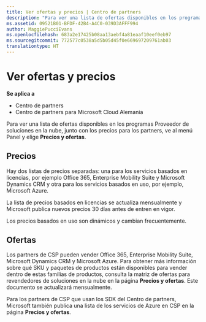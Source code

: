 ```yaml
---
title: Ver ofertas y precios | Centro de partners
description: "Para ver una lista de ofertas disponibles en los programas Proveedor de soluciones en la nube, junto con los precios para los partners, ve al menú Panel y elige Precios y ofertas."
ms.assetid: 09521B01-BFDF-42B4-A4C0-039D3AFFF994
author: MaggiePucciEvans
ms.openlocfilehash: 683a2e17425b08aa13aebf4a81eaaf10eef0eb97
ms.sourcegitcommit: 772577c0538a5d5b05d45f0e669697209761ab03
translationtype: HT
---
```

# <a name="see-offers-and-pricing"></a>Ver ofertas y precios

**Se aplica a**

-  Centro de partners
-  Centro de partners para Microsoft Cloud Alemania

Para ver una lista de ofertas disponibles en los programas Proveedor de soluciones en la nube, junto con los precios para los partners, ve al menú Panel y elige **Precios y ofertas**.

## <a name="pricing"></a>Precios


Hay dos listas de precios separadas: una para los servicios basados en licencias, por ejemplo Office 365, Enterprise Mobility Suite y Microsoft Dynamics CRM y otra para los servicios basados en uso, por ejemplo, Microsoft Azure.

La lista de precios basados en licencias se actualiza mensualmente y Microsoft publica nuevos precios 30 días antes de entren en vigor.

Los precios basados en uso son dinámicos y cambian frecuentemente.

## <a name="offers"></a>Ofertas


Los partners de CSP pueden vender Office 365, Enterprise Mobility Suite, Microsoft Dynamics CRM y Microsoft Azure. Para obtener más información sobre qué SKU y paquetes de productos están disponibles para vender dentro de estas familias de productos, consulta la matriz de ofertas para revendedores de soluciones en la nube en la página **Precios y ofertas**. Este documento se actualizará mensualmente.

Para los partners de CSP que usan los SDK del Centro de partners, Microsoft también publica una lista de los servicios de Azure en CSP en la página **Precios y ofertas**.

 

 




